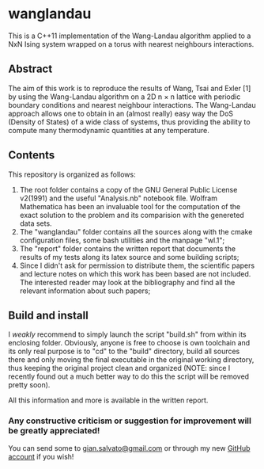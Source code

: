 # wanglandau
This is a C++11 implementation of the Wang-Landau algorithm applied to a NxN Ising system wrapped on a torus with nearest neighbours interactions.

## Abstract
The aim of this work is to reproduce the results of Wang, Tsai and Exler [1] by using the Wang-Landau algorithm on a 2D n × n lattice with periodic boundary conditions and nearest neighbour interactions. The Wang-Landau approach allows one to obtain in an (almost really) easy way the DoS (Density of States) of a wide class of systems, thus providing the ability to compute many thermodynamic quantities at any temperature.

## Contents

This repository is organized as follows:

  1. The root folder contains a copy of the GNU General Public License v2(1991) and the useful "Analysis.nb" notebook file. Wolfram Mathematica has been an invaluable tool for the computation of the exact solution to the problem and its comparision with the genereted data sets.
  2. The "wanglandau" folder contains all the sources along with the cmake configuration files, some bash utilities and the manpage "wl.1";
  3. The "report" folder contains the written report that documents the results of my tests along its latex source and some building scripts;
  4. Since I didn't ask for permission to distribute them, the scientific papers and lecture notes on which this work has been based are not included. The interested reader may look at the bibliography and find all the relevant information about such papers;
  
## Build and install

I _weakly_ recommend to simply launch the script "build.sh" from within its enclosing folder. Obviously, anyone is free to choose is own toolchain and its only real purpose is to "cd" to the "build" directory, build all sources there and only moving the final executable in the original working directory, thus keeping the original project clean and organized (NOTE: since I recently found out a much better way to do this the script will be removed pretty soon).

All this information and more is available in the written report.

### Any constructive criticism or suggestion for improvement will be greatly appreciated!
You can send some to gian.salvato@gmail.com or through my new [GitHub account](https://github.com/gianlucasalvato) if you wish!
